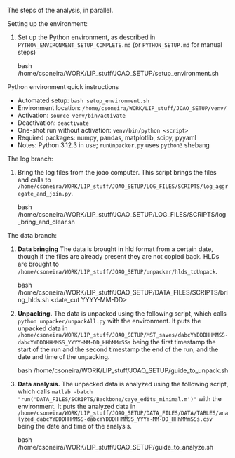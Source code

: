 

The steps of the analysis, in parallel.

Setting up the environment:
1. Set up the Python environment, as described in `PYTHON_ENVIRONMENT_SETUP_COMPLETE.md` (or `PYTHON_SETUP.md` for manual steps)

    bash /home/csoneira/WORK/LIP_stuff/JOAO_SETUP/setup_environment.sh

Python environment quick instructions
- Automated setup: `bash setup_environment.sh`
- Environment location: `/home/csoneira/WORK/LIP_stuff/JOAO_SETUP/venv/`
- Activation: `source venv/bin/activate`
- Deactivation: `deactivate`
- One-shot run without activation: `venv/bin/python <script>`
- Required packages: numpy, pandas, matplotlib, scipy, pyyaml
- Notes: Python 3.12.3 in use; `runUnpacker.py` uses `python3` shebang

The log branch:
1. Bring the log files from the joao computer. This script brings the files and calls to `/home/csoneira/WORK/LIP_stuff/JOAO_SETUP/LOG_FILES/SCRIPTS/log_aggregate_and_join.py`.

    bash /home/csoneira/WORK/LIP_stuff/JOAO_SETUP/LOG_FILES/SCRIPTS/log_bring_and_clear.sh

The data branch:
1. **Data bringing** The data is brought in hld format from a certain date, though if the files are already present they are not copied back. HLDs are brought to `/home/csoneira/WORK/LIP_stuff/JOAO_SETUP/unpacker/hlds_toUnpack`.

    bash /home/csoneira/WORK/LIP_stuff/JOAO_SETUP/DATA_FILES/SCRIPTS/bring_hlds.sh <date_cut YYYY-MM-DD>

2. **Unpacking.** The data is unpacked using the following script, which calls `python unpacker/unpackAll.py` with the environment. It puts the unpacked data in `/home/csoneira/WORK/LIP_stuff/JOAO_SETUP/MST_saves/dabcYYDDDHHMMSS-dabcYYDDDHHMMSS_YYYY-MM-DD_HHhMMmSSs` being the first timestamp the start of the run and the second timestamp the end of the run, and the date and time of the unpacking.

    bash /home/csoneira/WORK/LIP_stuff/JOAO_SETUP/guide_to_unpack.sh

3. **Data analysis.** The unpacked data is analyzed using the following script, which calls `matlab -batch "run('DATA_FILES/SCRIPTS/Backbone/caye_edits_minimal.m')"` with the environment. It puts the analyzed data in `/home/csoneira/WORK/LIP_stuff/JOAO_SETUP/DATA_FILES/DATA/TABLES/analyzed_dabcYYDDDHHMMSS-dabcYYDDDHHMMSS_YYYY-MM-DD_HHhMMmSSs.csv` being the date and time of the analysis.

    bash /home/csoneira/WORK/LIP_stuff/JOAO_SETUP/guide_to_analyze.sh
